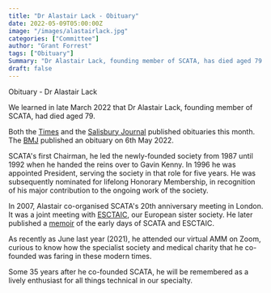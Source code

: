 ```yaml
---
title: "Dr Alastair Lack - Obituary"
date: 2022-05-09T05:00:00Z
image: "/images/alastairlack.jpg"
categories: ["Committee"]
author: "Grant Forrest"
tags: ["Obituary"]
Summary: "Dr Alastair Lack, founding member of SCATA, has died aged 79."
draft: false
---
```

Obituary - Dr Alastair Lack

We learned in late March 2022 that Dr Alastair Lack, founding member of SCATA,
had died aged 79.

Both the [Times](https://www.thetimes.co.uk/article/alastair-lack-obituary-5msjhr92d)
and the [Salisbury Journal](https://www.salisburyjournal.co.uk/features/living/health/20015041.tributes-flying-doctor-alastair-lack-died-aged-79/) published obituaries this month. The [BMJ](https://www.bmj.com/content/377/bmj.o1141)
published an obituary on 6th May 2022.

SCATA's first Chairman, he led the newly-founded society from 1987 until 1992 when he
handed the reins over to Gavin Kenny. In 1996 he was appointed President, serving the
society in that role for five years. He was subsequently nominated for lifelong Honorary
Membership, in recognition of his major contribution to the ongoing work of the society.

In 2007, Alastair co-organised SCATA's 20th anniversary meeting in London. It was a
joint meeting with [ESCTAIC](http://www.esctaic.org/), our European sister society. He
later published a [memoir](https://www.scata.org.uk/docs/SCATA_history_final.pdf) of the
early days of SCATA and ESCTAIC.

As recently as June last year (2021), he attended our virtual AMM on Zoom, curious to
know how the specialist society and medical charity that he co-founded was faring in these
modern times.

Some 35 years after he co-founded SCATA, he will be remembered as a lively enthusiast for
all things technical in our specialty.
